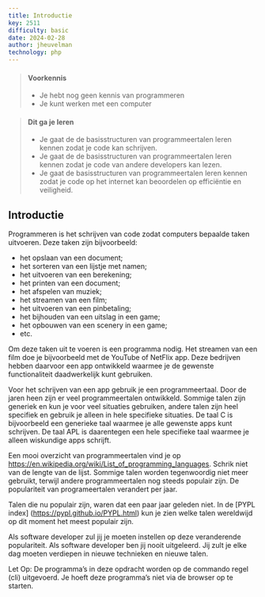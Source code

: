 ```yaml
---
title: Introductie
key: 2511
difficulty: basic
date: 2024-02-28
author: jheuvelman
technology: php
---
```



> #### Voorkennis
> * Je hebt nog geen kennis van programmeren
> * Je kunt werken met een computer

> #### Dit ga je leren
> * Je gaat de de basisstructuren van
>    programmeertalen leren kennen zodat je code kan schrijven.
> * Je gaat de de basisstructuren van
>    programmeertalen leren kennen zodat je code van andere developers kan
>   lezen.
> * Je gaat de basisstructuren van programmeertalen leren kennen zodat je code op het internet kan beoordelen
>   op efficiëntie en veiligheid.

## Introductie

Programmeren is het schrijven van code zodat computers bepaalde taken
uitvoeren. Deze taken zijn bijvoorbeeld:

-   het opslaan van een document;
-   het sorteren van een lijstje met namen;
-   het uitvoeren van een berekening;
-   het printen van een document;
-   het afspelen van muziek;
-   het streamen van een film;
-   het uitvoeren van een pinbetaling;
-   het bijhouden van een uitslag in een game;
-   het opbouwen van een scenery in een game;
-   etc.

Om deze taken uit te voeren is een programma nodig. Het streamen
van een film doe je bijvoorbeeld met de YouTube of NetFlix app. Deze
bedrijven hebben daarvoor een app ontwikkeld waarmee je de gewenste
functionaliteit daadwerkelijk kunt gebruiken.

Voor het schrijven van een app gebruik je een programmeertaal. Door de
jaren heen zijn er veel programmeertalen ontwikkeld. Sommige talen zijn
generiek en kun je voor veel situaties gebruiken, andere talen zijn heel
specifiek en gebruik je alleen in hele specifieke situaties. De taal C
is bijvoorbeeld een generieke taal waarmee je alle gewenste apps kunt
schrijven. De taal APL is daarentegen een hele specifieke taal waarmee
je alleen wiskundige apps schrijft.

Een mooi overzicht van programmeertalen vind je op
<a href="https://en.wikipedia.org/wiki/List_of_programming_languages" target="_blank">https://en.wikipedia.org/wiki/List_of_programming_languages</a>. Schrik niet van de lengte van de lijst. Sommige talen worden tegenwoordig niet
meer gebruikt, terwijl andere programmeertalen nog steeds populair zijn.
De populariteit van programeertalen verandert per jaar.

Talen die nu populair zijn, waren dat een paar jaar geleden niet.
In de [PYPL index] (<a href="https://pypl.github.io/PYPL.html" target="_blank">https://pypl.github.io/PYPL.html</a>) kun je zien welke talen wereldwijd op dit moment het meest populair zijn.



Als software developer zul jij je moeten instellen op deze veranderende
populariteit. Als software developer ben jij nooit uitgeleerd. Jij zult
je elke dag moeten verdiepen in nieuwe technieken en nieuwe talen.

Let Op: De programma’s in deze opdracht worden op de commando regel
(cli) uitgevoerd. Je hoeft deze programma’s niet via de browser op
te starten.




